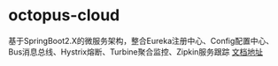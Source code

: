 # octopus-cloud
基于SpringBoot2.X的微服务架构，整合Eureka注册中心、Config配置中心、Bus消息总线、Hystrix熔断、Turbine聚合监控、Zipkin服务跟踪
[文档地址](https://blog.csdn.net/xiaojun081004/article/details/84974783)
